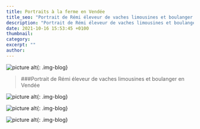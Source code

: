 ```yaml
---
title: Portraits à la ferme en Vendée
title_seo: "Portrait de Rémi éleveur de vaches limousines et boulanger en Vendée"
description: "Portrait de Rémi éleveur de vaches limousines et boulanger en Vendée"
date: 2021-10-16 15:53:45 +0100
thumbnail:
category:
excerpt: ""
author:
---
```


![picture alt](/images/LaGouriniere_Remi_02.jpg "Portrait de Rémi"){: .img-blog}

> ###Portrait de Rémi éleveur de vaches limousines et boulanger en Vendée

![picture alt](/images/LaGouriniere_Remi_03.jpg "Portrait de Rémi"){: .img-blog}

![picture alt](/images/LaGouriniere_Remi_04.jpg "Portrait de Rémi"){: .img-blog}

![picture alt](/images/LaGouriniere_Remi_05.jpg "Portrait de Rémi"){: .img-blog}